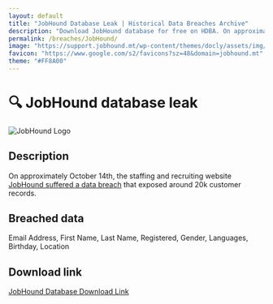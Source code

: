 ```yaml
---
layout: default
title: "JobHound Database Leak | Historical Data Breaches Archive"
description: "Download JobHound database for free on HDBA. On approximately October 14th, the staffing and recruiting website JobHound suffered a data breach that exposed around 20k customer records."
permalink: /breaches/JobHound/
image: "https://support.jobhound.mt/wp-content/themes/docly/assets/img/logo-2x.png"
favicon: "https://www.google.com/s2/favicons?sz=48&domain=jobhound.mt"
theme: "#FF8A00"
---
```


# 🔍 JobHound database leak

![JobHound Logo](https://support.jobhound.mt/wp-content/themes/docly/assets/img/logo-2x.png)

## Description

On approximately October 14th, the staffing and recruiting website <a href="https://redirect.trace.rip/?url=https://darkwebinformer.com/888-has-allegedly-leaked-the-jobhound-database/" target="_blank" rel="noopener">JobHound suffered a data breach</a> that exposed around 20k customer records.

## Breached data

Email Address, First Name, Last Name, Registered, Gender, Languages, Birthday, Location

## Download link

[JobHound Database Download Link](https://redirect.trace.rip/?url=https://buzzheavier.com/zfhb4p64woq4)
